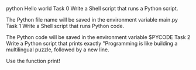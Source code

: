 python Hello world
Task 0
Write a Shell script that runs a Python script.

The Python file name will be saved in the environment variable main.py
Task 1
Write a Shell script that runs Python code.

The Python code will be saved in the environment variable $PYCODE
Task 2
Write a Python script that prints exactly "Programming is like building a multilingual puzzle, followed by a new line.

Use the function print!

